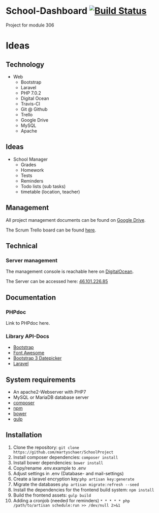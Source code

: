 # School-Dashboard [![Build Status](https://travis-ci.com/martyschaer/SchoolProject.svg?token=sbSe1s25snCdas4kvx7G&branch=master)](https://travis-ci.com/martyschaer/SchoolProject)
Project for module 306

# Ideas
## Technology
- Web
	- Bootstrap
	- Laravel
	- PHP 7.0.2
	- Digital Ocean
	- Travis-CI
	- Git @ Github
	- Trello
	- Google Drive
	- MySQL
	- Apache

## Ideas
- School Manager
	- Grades
	- Homework
	- Tests
	- Reminders
	- Todo lists (sub tasks)
	- timetable (location, teacher)

## Management
All project management documents can be found on [Google Drive](https://drive.google.com/drive/folders/0B817XkuekfgYS1luV2RRSHpVOG8).

The Scrum Trello board can be found [here](https://trello.com/b/Ol8jBTos/schoolproject).

## Technical
### Server management
The management console is reachable here on [DigitalOcean](https://cloud.digitalocean.com/droplets/10094949).

The Server can be accessed here: [46.101.226.85](http://46.101.226.85/)

## Documentation
### PHPdoc
Link to PHPdoc here.

### Library API-Docs
* [Bootstrap](http://getbootstrap.com/)
* [Font Awesome](https://fortawesome.github.io/Font-Awesome/)
* [Bootstrap 3 Datepicker](https://eonasdan.github.io/bootstrap-datetimepicker/)
* [Laravel](https://laravel.com/docs/5.2)

## System requirements
* An apache2-Webserver with PHP7
* MySQL or MariaDB database server
* [composer](https://getcomposer.org/)
* [npm](https://nodejs.org/)
* [bower](http://bower.io/)
* [gulp](http://gulpjs.com/)

## Installation
1. Clone the repository: `git clone https://github.com/martyschaer/SchoolProject`
2. Install composer dependencies: `composer install`
3. Install bower dependencies: `bower install`
4. Copy/rename .env.example to .env
5. Adjust settings in .env (Database- and mail-settings)
6. Create a laravel encryption key:`php artisan key:generate`
7. Migrate the databases `php artisan migrate:refresh --seed`
8. Install the dependencies for the frontend build system: `npm install`
9. Build the frontend assets: `gulp build`
10. Adding a cronjob (needed for reminders) `* * * * * php /path/to/artisan schedule:run >> /dev/null 2>&1`
